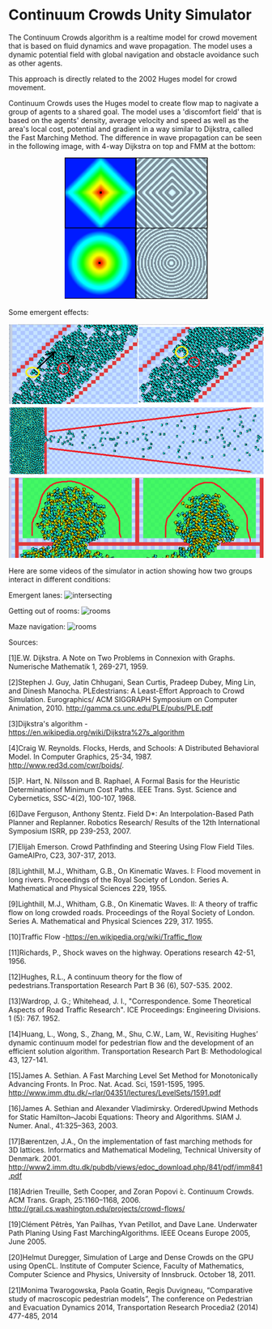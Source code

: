 # Continuum Crowds Unity Simulator
The Continuum Crowds algorithm is a realtime model for crowd movement that is based on fluid dynamics and wave propagation. The model uses a dynamic potential field with global navigation and obstacle avoidance such as other agents.

This approach is directly related to the 2002 Huges model for crowd movement.

Continuum Crowds uses the Huges model to create flow map to nagivate a group of agents to a shared goal.
The model uses a 'discomfort field' that is based on the agents' density, average velocity and speed as well as the area's local cost, potential and gradient in a way similar to Dijkstra, called the Fast Marching Method. The difference in wave propagation can be seen in the following image, with 4-way Dijkstra on top and FMM at the bottom:

<div align="center">

![](Screenshots/dijjfmm_compar.png)

</div>

Some emergent effects:

<div align="center">

![](Screenshots/effects.png)

</div>

Here are some videos of the simulator in action showing how two groups interact in different conditions:

Emergent lanes:
![intersecting](Screenshots/intersecting.gif)

Getting out of rooms:
![rooms](Screenshots/rooms.gif)

Maze navigation:
![rooms](Screenshots/maze.gif)

Sources:

[1]E.W. Dijkstra. A Note on Two Problems in Connexion with Graphs. Numerische Mathematik 1, 269-271, 1959.

[2]Stephen J. Guy, Jatin Chhugani, Sean Curtis, Pradeep Dubey, Ming Lin, and Dinesh Manocha. PLEdestrians: A Least-Effort Approach to Crowd Simulation. Eurographics/ ACM SIGGRAPH Symposium on Computer Animation, 2010. http://gamma.cs.unc.edu/PLE/pubs/PLE.pdf

[3]Dijkstra's algorithm -https://en.wikipedia.org/wiki/Dijkstra%27s_algorithm

[4]Craig W. Reynolds. Flocks, Herds, and Schools: A Distributed Behavioral Model. In Computer Graphics, 25-34, 1987. http://www.red3d.com/cwr/boids/.

[5]P. Hart, N. Nilsson and B. Raphael, A Formal Basis for the Heuristic Determinationof Minimum Cost  Paths. IEEE Trans. Syst. Science and Cybernetics, SSC-4(2), 100-107, 1968. 

[6]Dave Ferguson, Anthony Stentz. Field D*: An Interpolation-Based Path Planner and Replanner. Robotics Research/ Results of the 12th International Symposium ISRR, pp 239-253, 2007.

[7]Elijah Emerson. Crowd Pathfinding and Steering Using Flow Field Tiles. GameAIPro, C23, 307-317, 2013.

[8]Lighthill, M.J., Whitham, G.B., On Kinematic Waves. I: Flood movement in long rivers. Proceedings of the Royal Society of London. Series A. Mathematical and Physical Sciences 229, 1955.

[9]Lighthill, M.J., Whitham, G.B., On Kinematic Waves. II: A theory of traffic flow on long crowded roads. Proceedings of the Royal Society of London. Series A. Mathematical and Physical Sciences 229, 317. 1955.

[10]Traffic Flow -https://en.wikipedia.org/wiki/Traffic_flow

[11]Richards, P., Shock waves on the highway. Operations research 42-51, 1956.

[12]Hughes, R.L., A continuum theory for the flow of pedestrians.Transportation Research Part B 36 (6), 507-535. 2002.

[13]Wardrop, J. G.; Whitehead, J. I., "Correspondence. Some Theoretical Aspects of Road Traffic Research". ICE Proceedings: Engineering Divisions. 1 (5): 767. 1952.

[14]Huang, L., Wong, S., Zhang, M., Shu, C.W., Lam, W., Revisiting Hughes’ dynamic continuum model for pedestrian flow and the development of an efficient solution algorithm. Transportation Research Part B: Methodological 43, 127-141.

[15]James A. Sethian. A Fast Marching Level Set Method for Monotonically Advancing Fronts. In Proc. Nat. Acad. Sci, 1591-1595, 1995. http://www.imm.dtu.dk/~rlar/04351/lectures/LevelSets/1591.pdf

[16]James A. Sethian and Alexander Vladimirsky. OrderedUpwind Methods for Static Hamilton–Jacobi Equations: Theory and Algorithms. SIAM J. Numer. Anal., 41:325–363, 2003.

[17]Bærentzen, J.A., On the implementation of fast marching methods for 3D lattices. Informatics and Mathematical Modeling, Technical University of Denmark. 2001. http://www2.imm.dtu.dk/pubdb/views/edoc_download.php/841/pdf/imm841.pdf

[18]Adrien Treuille, Seth Cooper, and Zoran Popovi ́c. Continuum Crowds. ACM Trans. Graph, 25:1160–1168, 2006. http://grail.cs.washington.edu/projects/crowd-flows/

[19]Clément Pêtrès, Yan Pailhas, Yvan Petillot, and Dave Lane. Underwater Path Planing Using Fast MarchingAlgorithms. IEEE Oceans Europe 2005, June 2005.

[20]Helmut Duregger, Simulation of Large and Dense Crowds on the GPU using OpenCL. Institute of Computer Science, Faculty of Mathematics, Computer Science and Physics, University of Innsbruck. October 18, 2011.

[21]Monima Twarogowska, Paola Goatin, Regis Duvigneau, “Comparative study of macroscopic pedestrian models”, The conference on Pedestrian and Evacuation Dynamics 2014, Transportation Research Procedia2 (2014) 477-485, 2014
